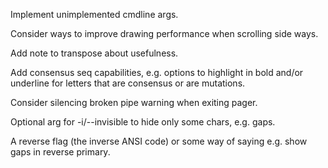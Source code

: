 
Implement unimplemented cmdline args.

Consider ways to improve drawing performance when scrolling side ways.

Add note to transpose about usefulness.

Add consensus seq capabilities, e.g. options to highlight in bold and/or underline for letters that are consensus or are mutations.

Consider silencing broken pipe warning when exiting pager.

Optional arg for -i/--invisible to hide only some chars, e.g. gaps.

A reverse flag (the inverse ANSI code) or some way of saying e.g. show gaps in reverse primary.



